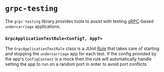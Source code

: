 # `grpc-testing`

The `grpc-testing` library provides tools to assist with testing [gRPC](http://grpc.io/)-based `undercarriage` applications.

### `GrpcApplicationTestRule<ConfigT, AppT>`

The `GrpcApplicationTestRule` class is a JUnit [Rule](https://github.com/junit-team/junit4/wiki/Rules) that takes care of starting and stopping the `undercarriage` app for each test. If the config provided by the app's `ConfigContext` is a mock then the rule will automatically handle setting the app to run on a random port in order to avoid port conflicts.

